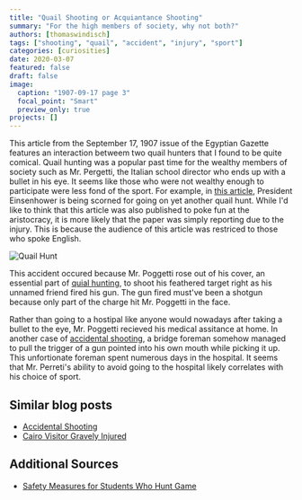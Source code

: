 ```yaml
---
title: "Quail Shooting or Acquiantance Shooting"
summary: "For the high members of society, why not both?"
authors: [thomaswindisch]
tags: ["shooting", "quail", "accident", "injury", "sport"]
categories: [curiosities]
date: 2020-03-07
featured: false
draft: false
image:
  caption: "1907-09-17 page 3"
  focal_point: "Smart"
  preview_only: true
projects: []
---
```

This article from the September 17, 1907 issue of the Egyptian Gazette features an interaction betweem two quail hunters that I found to be quite comical. Quail hunting was a popular past time for the wealthy members of society such as Mr. Pergetti, the Italian school director who ends up with a bullet in his eye. It seems like those who were not wealthy enough to participate were less fond of the sport. For example, in [this article](https://go.gale.com/ps/retrieve.do?tabID=Newspapers&resultListType=RESULT_LIST&searchResultsType=SingleTab&searchType=AdvancedSearchForm&currentPosition=4&docId=GALE%7CCS102586966&docType=Article&sort=Relevance&contentSegment=ZTMA-MOD1&prodId=TTDA&contentSet=GALE%7CCS102586966&searchId=R1&userGroupName=tall85761&inPS=true), President Einsenhower is being scorned for going on yet another quail hunt. While I'd like to think that this article was also published to poke fun at the aristocracy, it is more likely that the paper was simply reporting due to the injury. This is because the audience of this article was restriced to those who spoke English.

![Quail Hunt](eisenhower.png "President Eisenhower in South Georgia on a Quail Hunt with George Humphrey.")

This accident occured because Mr. Poggetti rose out of his cover, an essential part of [quial hunting](http://web.a.ebscohost.com/ehost/detail/detail?vid=5&sid=b927d6f7-f3e2-433d-bcb7-0d229bf6f9ef%40sessionmgr4007&bdata=JnNpdGU9ZWhvc3QtbGl2ZQ%3d%3d#AN=20189595&db=a9h), to shoot his feathered target right as his unnamed friend fired his gun. The gun fired must've been a shotgun because only part of the charge hit Mr. Poggetti in the face. 

Rather than going to a hostipal like anyone would nowadays after taking a bullet to the eye, Mr. Poggetti recieved his medical assitance at home. In another case of [accidental shooting](https://dig-eg-gaz.github.io/post/18-blog-beasley/), a bridge foreman somehow managed to pull the trigger of a gun pointed into his own mouth while picking it up. This unfortionate foreman spent numerous days in the hospital. It seems that Mr. Perreti's ability to avoid going to the hospital likely correlates with his choice of sport.

 ## Similar blog posts
 * [Accidental Shooting](https://dig-eg-gaz.github.io/post/18-blog-beasley/)
 * [Cairo Visitor Gravely Injured](https://dig-eg-gaz.github.io/post/18-blog-fitzpatrick/)
 
 ## Additional Sources
 * [Safety Measures for Students Who Hunt Game](https://abt.ucpress.edu/content/11/7/174.1)





